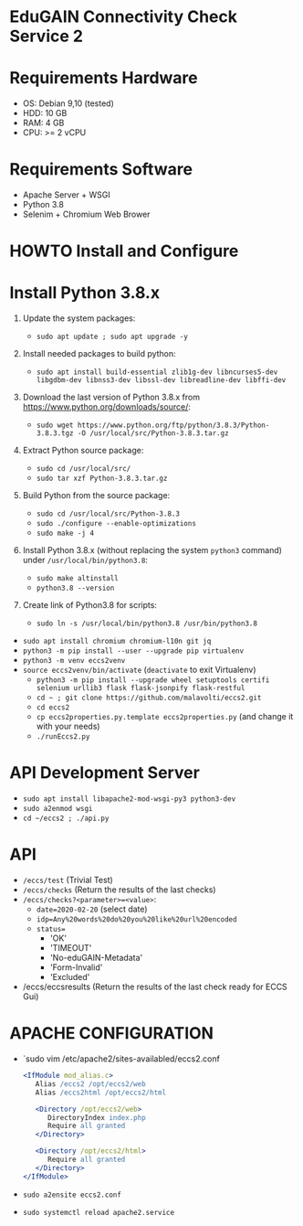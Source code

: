 # EduGAIN Connectivity Check Service 2

# Requirements Hardware

* OS: Debian 9,10 (tested)
* HDD: 10 GB
* RAM: 4 GB
* CPU: >= 2 vCPU

# Requirements Software

* Apache Server + WSGI
* Python 3.8
* Selenim + Chromium Web Brower

# HOWTO Install and Configure

# Install Python 3.8.x

1. Update the system packages:
   * `sudo apt update ; sudo apt upgrade -y`

2. Install needed packages to build python:
   * `sudo apt install build-essential zlib1g-dev libncurses5-dev libgdbm-dev libnss3-dev libssl-dev libreadline-dev libffi-dev`

3. Download the last version of Python 3.8.x from https://www.python.org/downloads/source/:
   * `sudo wget https://www.python.org/ftp/python/3.8.3/Python-3.8.3.tgz -O /usr/local/src/Python-3.8.3.tar.gz`

4. Extract Python source package:
   * `sudo cd /usr/local/src/`
   * `sudo tar xzf Python-3.8.3.tar.gz`

5. Build Python from the source package:
   * `sudo cd /usr/local/src/Python-3.8.3`
   * `sudo ./configure --enable-optimizations`
   * `sudo make -j 4`

6. Install Python 3.8.x (without replacing the system `python3` command) under `/usr/local/bin/python3.8`:
   * `sudo make altinstall`
   * `python3.8 --version`

7. Create link of Python3.8 for scripts:
   * `sudo ln -s /usr/local/bin/python3.8 /usr/bin/python3.8`


* `sudo apt install chromium chromium-l10n git jq`
* `python3 -m pip install --user --upgrade pip virtualenv`
* `python3 -m venv eccs2venv`
* `source eccs2venv/bin/activate`   (`deactivate` to exit Virtualenv)
  * `python3 -m pip install --upgrade wheel setuptools certifi selenium urllib3 flask flask-jsonpify flask-restful`
  * `cd ~ ; git clone https://github.com/malavolti/eccs2.git`
  * `cd eccs2`
  * `cp eccs2properties.py.template eccs2properties.py` (and change it with your needs)
  * `./runEccs2.py`

# API Development Server

* `sudo apt install libapache2-mod-wsgi-py3 python3-dev`
* `sudo a2enmod wsgi`
* `cd ~/eccs2 ; ./api.py`

# API

* `/eccs/test` (Trivial Test)
* `/eccs/checks` (Return the results of the last checks)
* `/eccs/checks?<parameter>=<value>`:
  * `date=2020-02-20` (select date)
  * `idp=Any%20words%20do%20you%20like%20url%20encoded`
  * `status=`
    * 'OK'
    * 'TIMEOUT'
    * 'No-eduGAIN-Metadata'
    * 'Form-Invalid'
    * 'Excluded'
* /eccs/eccsresults (Return the results of the last check ready for ECCS Gui)

# APACHE CONFIGURATION

* `sudo vim /etc/apache2/sites-availabled/eccs2.conf

  ```apache
  <IfModule mod_alias.c>
     Alias /eccs2 /opt/eccs2/web
     Alias /eccs2html /opt/eccs2/html

     <Directory /opt/eccs2/web>
        DirectoryIndex index.php
        Require all granted
     </Directory>

     <Directory /opt/eccs2/html>
        Require all granted
     </Directory>
  </IfModule>
  ```

* `sudo a2ensite eccs2.conf`
* `sudo systemctl reload apache2.service`
